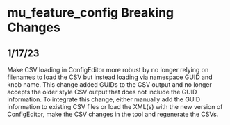 # mu_feature_config Breaking Changes

## 1/17/23

Make CSV loading in ConfigEditor more robust by no longer relying on filenames to load the CSV but instead
loading via namespace GUID and knob name. This change added GUIDs to the CSV output and no longer accepts the older
style CSV output that does not include the GUID information. To integrate this change, either manually add the GUID
information to existing CSV files or load the XML(s) with the new version of ConfigEditor, make the CSV changes in
the tool and regenerate the CSVs.